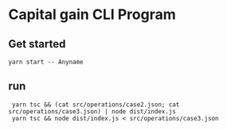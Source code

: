 # Capital gain CLI Program

## Get started

    yarn start -- Anyname


## run

     yarn tsc && (cat src/operations/case2.json; cat src/operations/case3.json) | node dist/index.js
     yarn tsc && node dist/index.js < src/operations/case3.json 